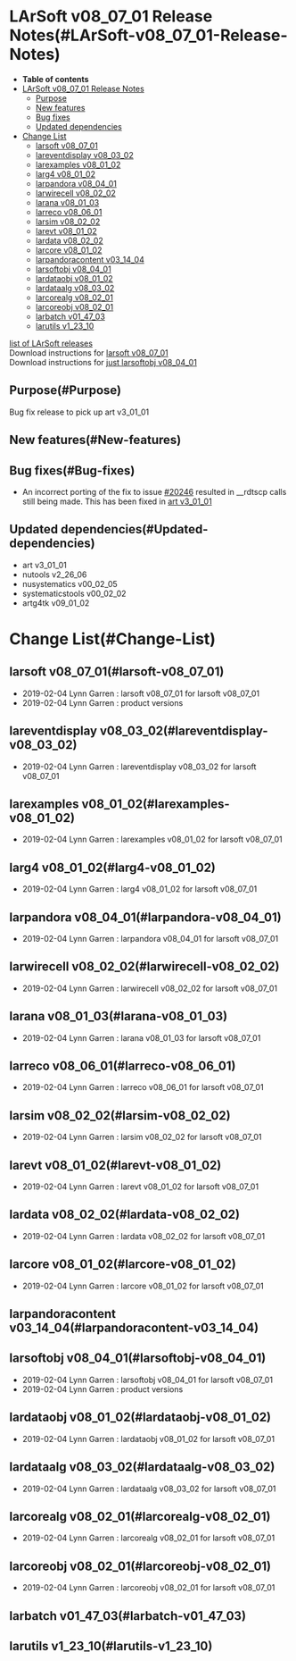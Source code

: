 LArSoft v08\_07\_01 Release Notes(#LArSoft-v08_07_01-Release-Notes)
======================================================================

-   **Table of contents**
-   [LArSoft v08\_07\_01 Release Notes](#LArSoft-v08_07_01-Release-Notes)
    -   [Purpose](#Purpose)
    -   [New features](#New-features)
    -   [Bug fixes](#Bug-fixes)
    -   [Updated dependencies](#Updated-dependencies)
-   [Change List](#Change-List)
    -   [larsoft v08\_07\_01](#larsoft-v08_07_01)
    -   [lareventdisplay v08\_03\_02](#lareventdisplay-v08_03_02)
    -   [larexamples v08\_01\_02](#larexamples-v08_01_02)
    -   [larg4 v08\_01\_02](#larg4-v08_01_02)
    -   [larpandora v08\_04\_01](#larpandora-v08_04_01)
    -   [larwirecell v08\_02\_02](#larwirecell-v08_02_02)
    -   [larana v08\_01\_03](#larana-v08_01_03)
    -   [larreco v08\_06\_01](#larreco-v08_06_01)
    -   [larsim v08\_02\_02](#larsim-v08_02_02)
    -   [larevt v08\_01\_02](#larevt-v08_01_02)
    -   [lardata v08\_02\_02](#lardata-v08_02_02)
    -   [larcore v08\_01\_02](#larcore-v08_01_02)
    -   [larpandoracontent v03\_14\_04](#larpandoracontent-v03_14_04)
    -   [larsoftobj v08\_04\_01](#larsoftobj-v08_04_01)
    -   [lardataobj v08\_01\_02](#lardataobj-v08_01_02)
    -   [lardataalg v08\_03\_02](#lardataalg-v08_03_02)
    -   [larcorealg v08\_02\_01](#larcorealg-v08_02_01)
    -   [larcoreobj v08\_02\_01](#larcoreobj-v08_02_01)
    -   [larbatch v01\_47\_03](#larbatch-v01_47_03)
    -   [larutils v1\_23\_10](#larutils-v1_23_10)

[list of LArSoft releases](LArSoft_release_list)\
Download instructions for [larsoft v08\_07\_01](http://scisoft.fnal.gov/scisoft/bundles/larsoft/v08_07_01/larsoft-v08_07_01.html)\
Download instructions for [just larsoftobj v08\_04\_01](http://scisoft.fnal.gov/scisoft/bundles/larsoftobj/v08_04_01/larsoftobj-v08_04_01.html)

Purpose(#Purpose)
--------------------

Bug fix release to pick up art v3\_01\_01

New features(#New-features)
------------------------------

Bug fixes(#Bug-fixes)
------------------------

-   An incorrect porting of the fix to issue [\#20246](/redmine/issues/20246 "Bug: Illegal Instruction in hep_concurrency (Closed)") resulted in \_\_rdtscp calls still being made. This has been fixed in [art v3\_01\_01](/redmine/projects/art/wiki/Series_301#releases)

Updated dependencies(#Updated-dependencies)
----------------------------------------------

-   art v3\_01\_01
-   nutools v2\_26\_06
-   nusystematics v00\_02\_05
-   systematicstools v00\_02\_02
-   artg4tk v09\_01\_02

Change List(#Change-List)
============================

larsoft v08\_07\_01(#larsoft-v08_07_01)
------------------------------------------

-   2019-02-04 Lynn Garren : larsoft v08\_07\_01 for larsoft v08\_07\_01
-   2019-02-04 Lynn Garren : product versions

lareventdisplay v08\_03\_02(#lareventdisplay-v08_03_02)
----------------------------------------------------------

-   2019-02-04 Lynn Garren : lareventdisplay v08\_03\_02 for larsoft v08\_07\_01

larexamples v08\_01\_02(#larexamples-v08_01_02)
--------------------------------------------------

-   2019-02-04 Lynn Garren : larexamples v08\_01\_02 for larsoft v08\_07\_01

larg4 v08\_01\_02(#larg4-v08_01_02)
--------------------------------------

-   2019-02-04 Lynn Garren : larg4 v08\_01\_02 for larsoft v08\_07\_01

larpandora v08\_04\_01(#larpandora-v08_04_01)
------------------------------------------------

-   2019-02-04 Lynn Garren : larpandora v08\_04\_01 for larsoft v08\_07\_01

larwirecell v08\_02\_02(#larwirecell-v08_02_02)
--------------------------------------------------

-   2019-02-04 Lynn Garren : larwirecell v08\_02\_02 for larsoft v08\_07\_01

larana v08\_01\_03(#larana-v08_01_03)
----------------------------------------

-   2019-02-04 Lynn Garren : larana v08\_01\_03 for larsoft v08\_07\_01

larreco v08\_06\_01(#larreco-v08_06_01)
------------------------------------------

-   2019-02-04 Lynn Garren : larreco v08\_06\_01 for larsoft v08\_07\_01

larsim v08\_02\_02(#larsim-v08_02_02)
----------------------------------------

-   2019-02-04 Lynn Garren : larsim v08\_02\_02 for larsoft v08\_07\_01

larevt v08\_01\_02(#larevt-v08_01_02)
----------------------------------------

-   2019-02-04 Lynn Garren : larevt v08\_01\_02 for larsoft v08\_07\_01

lardata v08\_02\_02(#lardata-v08_02_02)
------------------------------------------

-   2019-02-04 Lynn Garren : lardata v08\_02\_02 for larsoft v08\_07\_01

larcore v08\_01\_02(#larcore-v08_01_02)
------------------------------------------

-   2019-02-04 Lynn Garren : larcore v08\_01\_02 for larsoft v08\_07\_01

larpandoracontent v03\_14\_04(#larpandoracontent-v03_14_04)
--------------------------------------------------------------

larsoftobj v08\_04\_01(#larsoftobj-v08_04_01)
------------------------------------------------

-   2019-02-04 Lynn Garren : larsoftobj v08\_04\_01 for larsoft v08\_07\_01
-   2019-02-04 Lynn Garren : product versions

lardataobj v08\_01\_02(#lardataobj-v08_01_02)
------------------------------------------------

-   2019-02-04 Lynn Garren : lardataobj v08\_01\_02 for larsoft v08\_07\_01

lardataalg v08\_03\_02(#lardataalg-v08_03_02)
------------------------------------------------

-   2019-02-04 Lynn Garren : lardataalg v08\_03\_02 for larsoft v08\_07\_01

larcorealg v08\_02\_01(#larcorealg-v08_02_01)
------------------------------------------------

-   2019-02-04 Lynn Garren : larcorealg v08\_02\_01 for larsoft v08\_07\_01

larcoreobj v08\_02\_01(#larcoreobj-v08_02_01)
------------------------------------------------

-   2019-02-04 Lynn Garren : larcoreobj v08\_02\_01 for larsoft v08\_07\_01

larbatch v01\_47\_03(#larbatch-v01_47_03)
--------------------------------------------

larutils v1\_23\_10(#larutils-v1_23_10)
------------------------------------------
